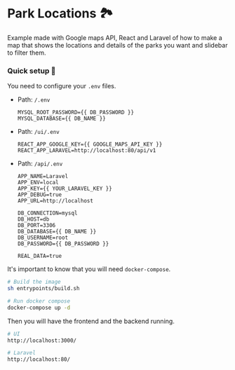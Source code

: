 # Park Locations 🏞️

Example made with Google maps API, React and Laravel of how to make a map
that shows the locations and details of the parks you want and slidebar to
filter them.

### Quick setup 🧲

You need to configure your `.env` files.

- Path: `/.env`

  ```env
  MYSQL_ROOT_PASSWORD={{ DB_PASSWORD }}
  MYSQL_DATABASE={{ DB_NAME }}
  ```

- Path: `/ui/.env`

  ```env
  REACT_APP_GOOGLE_KEY={{ GOOGLE_MAPS_API_KEY }}
  REACT_APP_LARAVEL=http://localhost:80/api/v1
  ```

- Path: `/api/.env`

  ```env
  APP_NAME=Laravel
  APP_ENV=local
  APP_KEY={{ YOUR_LARAVEL_KEY }}
  APP_DEBUG=true
  APP_URL=http://localhost

  DB_CONNECTION=mysql
  DB_HOST=db
  DB_PORT=3306
  DB_DATABASE={{ DB_NAME }}
  DB_USERNAME=root
  DB_PASSWORD={{ DB_PASSWORD }}

  REAL_DATA=true
  ```

It's important to know that you will need `docker-compose`.

```bash
# Build the image
sh entrypoints/build.sh

# Run docker compose
docker-compose up -d
```

Then you will have the frontend and the backend running.

```bash
# UI
http://localhost:3000/

# Laravel
http://localhost:80/
```
